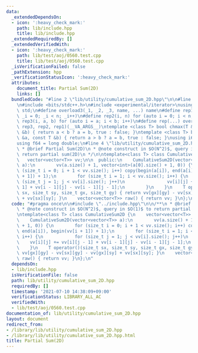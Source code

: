 ```yaml
---
data:
  _extendedDependsOn:
  - icon: ':heavy_check_mark:'
    path: lib/include.hpp
    title: lib/include.hpp
  _extendedRequiredBy: []
  _extendedVerifiedWith:
  - icon: ':heavy_check_mark:'
    path: lib/test/aoj/0560.test.cpp
    title: lib/test/aoj/0560.test.cpp
  _isVerificationFailed: false
  _pathExtension: hpp
  _verificationStatusIcon: ':heavy_check_mark:'
  attributes:
    document_title: Partial Sum(2D)
    links: []
  bundledCode: "#line 2 \"lib/utility/cumulative_sum_2D.hpp\"\n\n#line 2 \"lib/include.hpp\"\
    \n#include <bits/stdc++.h>\n#include <experimental/iterator>\nusing namespace\
    \ std;\n#define overload3(_1, _2, _3, name, ...) name\n#define rep1(n) for (auto\
    \ _i = 0; _i < n; _i++)\n#define rep2(i, n) for (auto i = 0; i < n; i++)\n#define\
    \ rep3(i, a, b) for (auto i = a; i < b; i++)\n#define rep(...) overload3(__VA_ARGS__,\
    \ rep3, rep2, rep1)(__VA_ARGS__)\ntemplate <class T> bool chmax(T &a, const T\
    \ &b) { return a < b ? a = b, true : false; }\ntemplate <class T> bool chmin(T\
    \ &a, const T &b) { return a > b ? a = b, true : false; }\nusing i64 = long long;\n\
    using f64 = long double;\n#line 4 \"lib/utility/cumulative_sum_2D.hpp\"\n\n/**\n\
    \ * @brief Partial Sum(2D)\n * @note construct in $O(N^2)$, query in $O(1)$ to\
    \ return partial sum(2D)\n */\n\ntemplate<class T> class CumulativeSum2D {\n \
    \   vector<vector<T>> vv;\n\n  public:\n    CumulativeSum2D(vector<vector<T>>\
    \ a):\n        vv(a.size() + 1, vector<int>(a[0].size() + 1, 0)) {\n        for\
    \ (size_t i = 0; i + 1 < vv.size(); i++) copy(begin(a[i]), end(a[i]), begin(vv[i\
    \ + 1]) + 1);\n        for (size_t i = 1; i < vv.size(); i++) {\n            for\
    \ (size_t j = 1; j < vv[i].size(); j++)\n                vv[i][j] += vv[i][j -\
    \ 1] + vv[i - 1][j] - vv[i - 1][j - 1];\n        }\n    }\n    T operator()(size_t\
    \ sx, size_t sy, size_t gx, size_t gy) { return vv[gx][gy] - vv[sx][gy] - vv[gx][sy]\
    \ + vv[sx][sy]; }\n    vector<vector<T>> raw() { return vv; }\n};\n"
  code: "#pragma once\n\n#include \"../include.hpp\"\n\n/**\n * @brief Partial Sum(2D)\n\
    \ * @note construct in $O(N^2)$, query in $O(1)$ to return partial sum(2D)\n */\n\
    \ntemplate<class T> class CumulativeSum2D {\n    vector<vector<T>> vv;\n\n  public:\n\
    \    CumulativeSum2D(vector<vector<T>> a):\n        vv(a.size() + 1, vector<int>(a[0].size()\
    \ + 1, 0)) {\n        for (size_t i = 0; i + 1 < vv.size(); i++) copy(begin(a[i]),\
    \ end(a[i]), begin(vv[i + 1]) + 1);\n        for (size_t i = 1; i < vv.size();\
    \ i++) {\n            for (size_t j = 1; j < vv[i].size(); j++)\n            \
    \    vv[i][j] += vv[i][j - 1] + vv[i - 1][j] - vv[i - 1][j - 1];\n        }\n\
    \    }\n    T operator()(size_t sx, size_t sy, size_t gx, size_t gy) { return\
    \ vv[gx][gy] - vv[sx][gy] - vv[gx][sy] + vv[sx][sy]; }\n    vector<vector<T>>\
    \ raw() { return vv; }\n};\n"
  dependsOn:
  - lib/include.hpp
  isVerificationFile: false
  path: lib/utility/cumulative_sum_2D.hpp
  requiredBy: []
  timestamp: '2021-07-10 14:38:09+09:00'
  verificationStatus: LIBRARY_ALL_AC
  verifiedWith:
  - lib/test/aoj/0560.test.cpp
documentation_of: lib/utility/cumulative_sum_2D.hpp
layout: document
redirect_from:
- /library/lib/utility/cumulative_sum_2D.hpp
- /library/lib/utility/cumulative_sum_2D.hpp.html
title: Partial Sum(2D)
---
```

